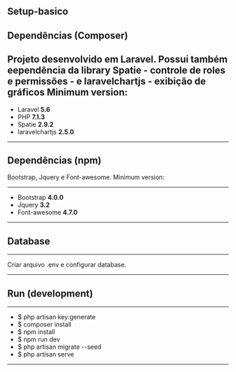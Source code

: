 **Setup-basico**
---

## Dependências (Composer)

Projeto desenvolvido em  **Laravel**. Possui também eependência da library **Spatie** - controle de roles e permissões - e **laravelchartjs** - exibição de gráficos
Minimum version:
---
- Laravel **5.6**
- PHP **7.1.3**
- Spatie **2.9.2**
- laravelchartjs **2.5.0**
---

## Dependências (npm)

Bootstrap, Jquery e Font-awesome. Minimum version:

---
- Bootstrap **4.0.0**
- Jquery **3.2**
- Font-awesome **4.7.0**
---

## Database

---

Criar arquivo .env e configurar database.

---

## Run (development)

---
- $ php artisan key:generate
- $ composer install
- $ npm install
- $ npm run dev
- $ php artisan migrate --seed
- $ php artisan serve
---